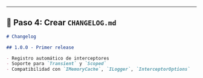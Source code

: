 
---

## 📝 Paso 4: Crear `CHANGELOG.md`

```md
# Changelog

## 1.0.0 - Primer release

- Registro automático de interceptores
- Soporte para `Transient` y `Scoped`
- Compatibilidad con `IMemoryCache`, `ILogger`, `InterceptorOptions`
